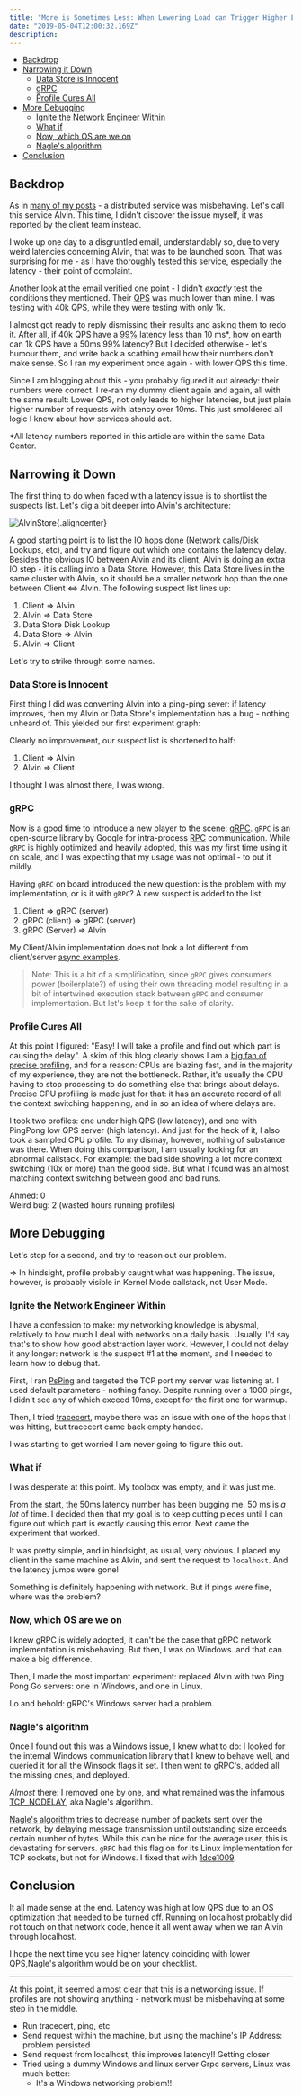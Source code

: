 ```yaml
---
title: "More is Sometimes Less: When Lowering Load can Trigger Higher Latencies"
date: "2019-05-04T12:00:32.169Z"
description: 
---
```


- [Backdrop](#backdrop)
- [Narrowing it Down](#narrowing-it-down)
  - [Data Store is Innocent](#data-store-is-innocent)
  - [gRPC](#grpc)
  - [Profile Cures All](#profile-cures-all)
- [More Debugging](#more-debugging)
  - [Ignite the Network Engineer Within](#ignite-the-network-engineer-within)
  - [What if](#what-if)
  - [Now, which OS are we on](#now-which-os-are-we-on)
  - [Nagle's algorithm](#nagles-algorithm)
- [Conclusion](#conclusion)

## Backdrop

As in [many of my posts](https://mahdytech.com/2019/01/13/curious-case-999-latency-hike/) - a distributed service was misbehaving. Let's call this service Alvin. This time, I didn't discover the issue myself, it was reported by the client team instead.

I woke up one day to a disgruntled email, understandably so, due to very weird latencies concerning Alvin, that was to be launched soon. That was surprising for me - as I have thoroughly tested this service, especially the latency - their point of complaint.

Another look at the email verified one point - I didn't *exactly* test the conditions they mentioned. Their [QPS](https://en.wikipedia.org/wiki/Queries_per_second) was much lower than mine. I was testing with 40k QPS, while they were testing with only 1k.

I almost got ready to reply dismissing their results and asking them to redo it. After all, if 40k QPS have a [99%](https://en.wikipedia.org/wiki/Percentile) latency less than 10 ms*, how on earth can 1k QPS have a 50ms 99% latency? But I decided otherwise - let's humour them, and write back a scathing email how their numbers don't make sense. So I ran my experiment once again - with lower QPS this time.

Since I am blogging about this - you probably figured it out already: their numbers were correct. I re-ran my dummy client again and again, all with the same result: Lower QPS, not only leads to higher latencies, but just plain higher number of requests with latency over 10ms. This just smoldered all logic I knew about how services should act.

<div class="infogram-embed" data-id="5905fbdf-b2fc-4685-8503-f44bfd823319" data-type="interactive" data-title="Line Chart"></div>

*All latency numbers reported in this article are within the same Data Center.

## Narrowing it Down

The first thing to do when faced with a latency issue is to shortlist the suspects list. Let's dig a bit deeper into Alvin's architecture: 

![AlvinStore](./AlvinStore.svg){.aligncenter}

A good starting point is to list the IO hops done (Network calls/Disk Lookups, etc), and try and figure out which one contains the latency delay. Besides the obvious IO between Alvin and its client,  Alvin is doing an extra IO step - it is calling into a Data Store. However, this Data Store lives in the same cluster with Alvin, so it should be a smaller network hop than the one between Client <=> Alvin. The following suspect list lines up:

1. Client => Alvin
2. Alvin => Data Store
3. Data Store Disk Lookup
4. Data Store => Alvin
5. Alvin => Client

Let's try to strike through some names.

### Data Store is Innocent

First thing I did was converting Alvin into a ping-ping sever: if latency improves, then my Alvin or Data Store's implementation has a bug - nothing unheard of. This yielded our first experiment graph:

<div class="infogram-embed" data-id="75e7d91d-4529-4983-bd33-5b72395fe642" data-type="interactive" data-title="Copy: Line Chart"></div>

<script>console.log('test carol')</script>
Clearly no improvement, our suspect list is shortened to half:

1. Client => Alvin
2. Alvin => Client

I thought I was almost there, I was wrong.

### gRPC

Now is a good time to introduce a new player to the scene: [gRPC](https://github.com/grpc/grpc). `gRPC` is an open-source library by Google for intra-process [RPC](https://en.wikipedia.org/wiki/Remote_procedure_call) communication. While `gRPC` is highly optimized and heavily adopted, this was my first time using it on scale, and I was expecting that my usage was not optimal - to put it mildly.

Having `gRPC` on board introduced the new question: is the problem with my implementation, or is it with `gRPC`? A new suspect is added to the list: 

1. Client => gRPC (server)
2. gRPC (client) => gRPC (server)
3. gRPC (Server) => Alvin

My Client/Alvin implementation does not look a lot different from client/server [async examples](https://github.com/grpc/grpc/tree/v1.19.0/examples/cpp/helloworld). 

> Note: This is a bit of a simplification, since `gRPC` gives consumers power (boilerplate?) of using their own threading model resulting in a bit of intertwined execution stack between `gRPC` and consumer implementation. But let's keep it for the sake of clarity.

### Profile Cures All

At this point I figured: "Easy! I will take a profile and find out which part is causing the delay". A skim of this blog clearly shows I am a [big fan of precise profiling](https://mahdytech.com/2019/01/13/curious-case-999-latency-hike/), and for a reason: CPUs are blazing fast, and in the majority of my experience, they are not the bottleneck. Rather, it's usually the CPU having to stop processing to do something else that brings about delays. Precise CPU profiling is made just for that: it has an accurate record of all the context switching happening, and in so an idea of where delays are.

I took two profiles: one under high QPS (low latency), and one with PingPong low QPS server (high latency). And just for the heck of it, I also took a sampled CPU profile. To my dismay, however, nothing of substance was there. When doing this comparison, I am usually looking for an abnormal callstack. For example: the bad side showing a lot more context switching (10x or more) than the good side. But what I found was an almost matching context switching between good and bad runs.

Ahmed: 0  
Weird bug: 2 (wasted hours running profiles)

## More Debugging

Let's stop for a second, and try to reason out our problem. 

=> In hindsight, profile probably caught what was happening. The issue, however, is probably visible in Kernel Mode callstack, not User Mode.

### Ignite the Network Engineer Within

I have a confession to make: my networking knowledge is abysmal, relatively to how much I deal with networks on a daily basis. Usually, I'd say that's to show how good abstraction layer work. However, I could not delay it any longer: network is the suspect #1 at the moment, and I needed to learn how to debug that.

First, I ran [PsPing](https://docs.microsoft.com/en-us/sysinternals/downloads/psping) and targeted the TCP port my server was listening at. I used default parameters - nothing fancy. Despite running over a 1000 pings, I didn't see any of which exceed 10ms, except for the first one for warmup. 

Then, I tried [tracecert](https://support.microsoft.com/en-ca/help/314868/how-to-use-tracert-to-troubleshoot-tcp-ip-problems-in-windows), maybe there was an issue with one of the hops that I was hitting, but tracecert came back empty handed. 

I was starting to get worried I am never going to figure this out.

### What if

I was desperate at this point. My toolbox was empty, and it was just me.

From the start, the 50ms latency number has been bugging me. 50 ms is *a lot* of time. I decided then that my goal is to keep cutting pieces until I can figure out which part is exactly causing this error. Next came the experiment that worked.

It was pretty simple, and in hindsight, as usual, very obvious. I placed my client in the same machine as Alvin, and sent the request to `localhost`. And the latency jumps were gone!  

<div class="infogram-embed" data-id="23d128c0-96e8-4db6-b65b-c069f1e1348e" data-type="interactive" data-title="Copy: Ping Pong Alvin"></div>

Something is definitely happening with network. But if pings were fine, where was the problem?

### Now, which OS are we on

I knew gRPC is widely adopted, it can't be the case that gRPC network implementation is misbehaving. But then, I was on Windows. and that can make a big difference. 

Then, I made the most important experiment: replaced Alvin with two Ping Pong Go servers: one in Windows, and one in Linux. 

<div class="infogram-embed" data-id="9adef12a-ba95-40e9-b04e-d20dd2f94f96" data-type="interactive" data-title="Copy: Localhost"></div>

Lo and behold: gRPC's Windows server had a problem. 

### Nagle's algorithm

Once I found out this was a Windows issue, I knew what to do: I looked for the internal Windows communication library that I knew to behave well, and queried it for all the Winsock flags it set. I then went to gRPC's, added all the missing ones, and deployed. 

*Almost* there: I removed one by one, and what remained was the infamous [TCP_NODELAY](https://docs.microsoft.com/en-us/windows/desktop/api/winsock/nf-winsock-setsockopt), aka Nagle's algorithm. 

[Nagle's algorithm](https://en.wikipedia.org/wiki/Nagle%27s_algorithm) tries to decrease number of packets sent over the network, by delaying message transmission until outstanding size exceeds certain number of bytes. While this can be nice for the average user, this is devastating for servers. `gRPC` had this flag on for its Linux implementation for TCP sockets, but not for Windows. I fixed that with [1dce1009](https://github.com/grpc/grpc/commit/1dce1009e67ea4b5934a61b1bcf8a217bd12cc76).

## Conclusion

It all made sense at the end. Latency was high at low QPS due to an OS optimization that needed to be turned off. Running on localhost probably did not touch on that network code, hence it all went away when we ran Alvin through localhost. 

I hope the next time you see higher latency coinciding with lower QPS,Nagle's algorithm would be on your checklist. 

-------------

At this point, it seemed almost clear that this is a networking issue. If profiles are not showing anything - network must be misbehaving at some step in the middle. 

- Run tracecert, ping, etc
- Send request within the machine, but using the machine's IP Address: problem persisted
- Send request from localhost, this improves latency!! Getting closer
- Tried using a dummy Windows and linux server Grpc servers, Linux was much better:
  - It's a Windows networking problem!!



<div><script>!function(e,t,s,i){var n="InfogramEmbeds",o=e.getElementsByTagName("script")[0],d=/^http:/.test(e.location)?"http:":"https:";if(/^\/{2}/.test(i)&&(i=d+i),window[n]&&window[n].initialized)window[n].process&&window[n].process();else if(!e.getElementById(s)){var r=e.createElement("script");r.async=1,r.id=s,r.src=i,o.parentNode.insertBefore(r,o)}}(document,0,"infogram-async","https://e.infogram.com/js/dist/embed-loader-min.js");</script></div>